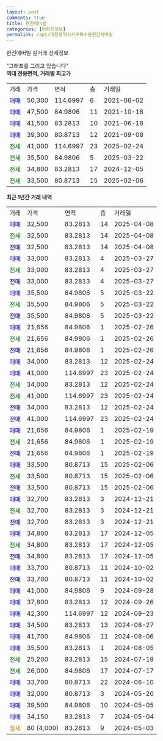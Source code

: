 ```yaml
---
layout: post
comments: true
title: 현진에버빌
categories: [아파트정보]
permalink: /apt/대전광역시서구복수동현진에버빌
---
```


현진에버빌 실거래 상세정보

<script type="text/javascript">
  google.charts.load('current', {'packages':['line', 'corechart']});
  google.charts.setOnLoadCallback(drawChart);

  function drawChart() {
    var data = new google.visualization.DataTable();
    data.addColumn('date', '거래일');
    data.addColumn('number', "매매");
    data.addColumn('number', "전세");
    data.addColumn('number', "전매");

    data.addRows([[new Date(Date.parse("2025-04-08")), 32500, null, null], [new Date(Date.parse("2025-04-08")), null, 32500, null], [new Date(Date.parse("2025-04-08")), null, null, 32500], [new Date(Date.parse("2025-03-27")), 33000, null, null], [new Date(Date.parse("2025-03-27")), null, 33000, null], [new Date(Date.parse("2025-03-27")), null, null, 33000], [new Date(Date.parse("2025-03-22")), 35500, null, null], [new Date(Date.parse("2025-03-22")), null, 35500, null], [new Date(Date.parse("2025-03-22")), null, null, 35500], [new Date(Date.parse("2025-02-26")), 21656, null, null], [new Date(Date.parse("2025-02-26")), null, 21656, null], [new Date(Date.parse("2025-02-26")), null, null, 21656], [new Date(Date.parse("2025-02-24")), 34000, null, null], [new Date(Date.parse("2025-02-24")), 41000, null, null], [new Date(Date.parse("2025-02-24")), null, 34000, null], [new Date(Date.parse("2025-02-24")), null, 41000, null], [new Date(Date.parse("2025-02-24")), null, null, 34000], [new Date(Date.parse("2025-02-24")), null, null, 41000], [new Date(Date.parse("2025-02-19")), 21656, null, null], [new Date(Date.parse("2025-02-19")), null, 21656, null], [new Date(Date.parse("2025-02-19")), null, null, 21656], [new Date(Date.parse("2025-02-06")), 33500, null, null], [new Date(Date.parse("2025-02-06")), null, 33500, null], [new Date(Date.parse("2025-02-06")), null, null, 33500], [new Date(Date.parse("2024-12-21")), 32700, null, null], [new Date(Date.parse("2024-12-21")), null, 32700, null], [new Date(Date.parse("2024-12-21")), null, null, 32700], [new Date(Date.parse("2024-12-05")), 34800, null, null], [new Date(Date.parse("2024-12-05")), null, 34800, null], [new Date(Date.parse("2024-12-05")), null, null, 34800], [new Date(Date.parse("2024-10-02")), 33700, null, null], [new Date(Date.parse("2024-10-02")), null, null, 33700], [new Date(Date.parse("2024-09-28")), 41000, null, null], [new Date(Date.parse("2024-09-26")), 37800, null, null], [new Date(Date.parse("2024-09-23")), 42300, null, null], [new Date(Date.parse("2024-08-27")), 34500, null, null], [new Date(Date.parse("2024-08-06")), 41700, null, null], [new Date(Date.parse("2024-08-05")), 35500, null, null], [new Date(Date.parse("2024-07-19")), null, 25200, null], [new Date(Date.parse("2024-07-17")), null, 26000, null], [new Date(Date.parse("2024-06-10")), 33700, null, null], [new Date(Date.parse("2024-05-20")), 32000, null, null], [new Date(Date.parse("2024-05-05")), 39500, null, null], [new Date(Date.parse("2024-05-04")), 34150, null, null], [new Date(Date.parse("2024-05-03")), null, null, null]]);

    var options = {
      hAxis: {
        format: 'yyyy/MM/dd'
      },    
      lineWidth: 0,
      pointsVisible: true,    
      title: '최근 1년간 유형별 실거래가 분포',
      legend: { position: 'bottom' }
    };

    var formatter = new google.visualization.NumberFormat({pattern:'###,###'} );
    formatter.format(data, 1);
    formatter.format(data, 2);
    
    setTimeout(function() {
        var chart = new google.visualization.LineChart(document.getElementById('columnchart_material'));
        chart.draw(data, (options));
        document.getElementById('loading').style.display = 'none';
    }, 200);
  }
</script>


<div id="loading" style="z-index:20; display: block; margin-left: 0px">"그래프를 그리고 있습니다"</div>
<div id="columnchart_material" style="width: 95%; margin-left: 0px; display: block"></div>
<!-- contents start -->
<b>역대 전용면적, 거래별 최고가</b>
<table class="sortable">
    <tr>
      <td>거래</td>
      <td>가격</td>
      <td>면적</td>
      <td>층</td>
      <td>거래일</td>
    </tr>
        <tr>
          <td><a style="color: blue">매매</a></td>
          <td>50,300</td>
          <td>114.6997</td>
          <td>6</td>
          <td>2021-06-02</td>
        </tr>            <tr>
          <td><a style="color: blue">매매</a></td>
          <td>47,500</td>
          <td>84.9806</td>
          <td>11</td>
          <td>2021-10-18</td>
        </tr>            <tr>
          <td><a style="color: blue">매매</a></td>
          <td>41,500</td>
          <td>83.2813</td>
          <td>10</td>
          <td>2021-06-18</td>
        </tr>            <tr>
          <td><a style="color: blue">매매</a></td>
          <td>39,300</td>
          <td>80.8713</td>
          <td>12</td>
          <td>2021-09-08</td>
        </tr>        
        <tr>
              <td><a style="color: darkgreen">전세</a></td>
              <td>41,000</td>
              <td>114.6997</td>
              <td>23</td>
              <td>2025-02-24</td>
            </tr>            <tr>
              <td><a style="color: darkgreen">전세</a></td>
              <td>35,500</td>
              <td>84.9806</td>
              <td>5</td>
              <td>2025-03-22</td>
            </tr>            <tr>
              <td><a style="color: darkgreen">전세</a></td>
              <td>34,800</td>
              <td>83.2813</td>
              <td>17</td>
              <td>2024-12-05</td>
            </tr>            <tr>
              <td><a style="color: darkgreen">전세</a></td>
              <td>33,500</td>
              <td>80.8713</td>
              <td>15</td>
              <td>2025-02-06</td>
            </tr>        
    
</table>

<b>최근 1년간 거래 내역</b>

<table class="sortable">
    <tr>
      <td>거래</td>
      <td>가격</td>
      <td>면적</td>
      <td>층</td>
      <td>거래일</td>
    </tr>
    <tr>
      <td><a style="color: blue">매매</a></td>
      <td>32,500</td>
      <td>83.2813</td>
      <td>14</td>
      <td>2025-04-08</td>
    </tr>          <tr>
      <td><a style="color: darkgreen">전세</a></td>
      <td>32,500</td>
      <td>83.2813</td>
      <td>14</td>
      <td>2025-04-08</td>
    </tr>          <tr>
      <td><a style="color: darkblue">전매</a></td>
      <td>32,500</td>
      <td>83.2813</td>
      <td>14</td>
      <td>2025-04-08</td>
    </tr>          <tr>
      <td><a style="color: blue">매매</a></td>
      <td>33,000</td>
      <td>83.2813</td>
      <td>4</td>
      <td>2025-03-27</td>
    </tr>          <tr>
      <td><a style="color: darkgreen">전세</a></td>
      <td>33,000</td>
      <td>83.2813</td>
      <td>4</td>
      <td>2025-03-27</td>
    </tr>          <tr>
      <td><a style="color: darkblue">전매</a></td>
      <td>33,000</td>
      <td>83.2813</td>
      <td>4</td>
      <td>2025-03-27</td>
    </tr>          <tr>
      <td><a style="color: blue">매매</a></td>
      <td>35,500</td>
      <td>84.9806</td>
      <td>5</td>
      <td>2025-03-22</td>
    </tr>          <tr>
      <td><a style="color: darkgreen">전세</a></td>
      <td>35,500</td>
      <td>84.9806</td>
      <td>5</td>
      <td>2025-03-22</td>
    </tr>          <tr>
      <td><a style="color: darkblue">전매</a></td>
      <td>35,500</td>
      <td>84.9806</td>
      <td>5</td>
      <td>2025-03-22</td>
    </tr>          <tr>
      <td><a style="color: blue">매매</a></td>
      <td>21,656</td>
      <td>84.9806</td>
      <td>1</td>
      <td>2025-02-26</td>
    </tr>          <tr>
      <td><a style="color: darkgreen">전세</a></td>
      <td>21,656</td>
      <td>84.9806</td>
      <td>1</td>
      <td>2025-02-26</td>
    </tr>          <tr>
      <td><a style="color: darkblue">전매</a></td>
      <td>21,656</td>
      <td>84.9806</td>
      <td>1</td>
      <td>2025-02-26</td>
    </tr>          <tr>
      <td><a style="color: blue">매매</a></td>
      <td>34,000</td>
      <td>83.2813</td>
      <td>12</td>
      <td>2025-02-24</td>
    </tr>          <tr>
      <td><a style="color: blue">매매</a></td>
      <td>41,000</td>
      <td>114.6997</td>
      <td>23</td>
      <td>2025-02-24</td>
    </tr>          <tr>
      <td><a style="color: darkgreen">전세</a></td>
      <td>34,000</td>
      <td>83.2813</td>
      <td>12</td>
      <td>2025-02-24</td>
    </tr>          <tr>
      <td><a style="color: darkgreen">전세</a></td>
      <td>41,000</td>
      <td>114.6997</td>
      <td>23</td>
      <td>2025-02-24</td>
    </tr>          <tr>
      <td><a style="color: darkblue">전매</a></td>
      <td>34,000</td>
      <td>83.2813</td>
      <td>12</td>
      <td>2025-02-24</td>
    </tr>          <tr>
      <td><a style="color: darkblue">전매</a></td>
      <td>41,000</td>
      <td>114.6997</td>
      <td>23</td>
      <td>2025-02-24</td>
    </tr>          <tr>
      <td><a style="color: blue">매매</a></td>
      <td>21,656</td>
      <td>84.9806</td>
      <td>1</td>
      <td>2025-02-19</td>
    </tr>          <tr>
      <td><a style="color: darkgreen">전세</a></td>
      <td>21,656</td>
      <td>84.9806</td>
      <td>1</td>
      <td>2025-02-19</td>
    </tr>          <tr>
      <td><a style="color: darkblue">전매</a></td>
      <td>21,656</td>
      <td>84.9806</td>
      <td>1</td>
      <td>2025-02-19</td>
    </tr>          <tr>
      <td><a style="color: blue">매매</a></td>
      <td>33,500</td>
      <td>80.8713</td>
      <td>15</td>
      <td>2025-02-06</td>
    </tr>          <tr>
      <td><a style="color: darkgreen">전세</a></td>
      <td>33,500</td>
      <td>80.8713</td>
      <td>15</td>
      <td>2025-02-06</td>
    </tr>          <tr>
      <td><a style="color: darkblue">전매</a></td>
      <td>33,500</td>
      <td>80.8713</td>
      <td>15</td>
      <td>2025-02-06</td>
    </tr>          <tr>
      <td><a style="color: blue">매매</a></td>
      <td>32,700</td>
      <td>83.2813</td>
      <td>3</td>
      <td>2024-12-21</td>
    </tr>          <tr>
      <td><a style="color: darkgreen">전세</a></td>
      <td>32,700</td>
      <td>83.2813</td>
      <td>3</td>
      <td>2024-12-21</td>
    </tr>          <tr>
      <td><a style="color: darkblue">전매</a></td>
      <td>32,700</td>
      <td>83.2813</td>
      <td>3</td>
      <td>2024-12-21</td>
    </tr>          <tr>
      <td><a style="color: blue">매매</a></td>
      <td>34,800</td>
      <td>83.2813</td>
      <td>17</td>
      <td>2024-12-05</td>
    </tr>          <tr>
      <td><a style="color: darkgreen">전세</a></td>
      <td>34,800</td>
      <td>83.2813</td>
      <td>17</td>
      <td>2024-12-05</td>
    </tr>          <tr>
      <td><a style="color: darkblue">전매</a></td>
      <td>34,800</td>
      <td>83.2813</td>
      <td>17</td>
      <td>2024-12-05</td>
    </tr>          <tr>
      <td><a style="color: blue">매매</a></td>
      <td>33,700</td>
      <td>80.8713</td>
      <td>11</td>
      <td>2024-10-02</td>
    </tr>          <tr>
      <td><a style="color: darkblue">전매</a></td>
      <td>33,700</td>
      <td>80.8713</td>
      <td>11</td>
      <td>2024-10-02</td>
    </tr>          <tr>
      <td><a style="color: blue">매매</a></td>
      <td>41,000</td>
      <td>84.9806</td>
      <td>9</td>
      <td>2024-09-28</td>
    </tr>          <tr>
      <td><a style="color: blue">매매</a></td>
      <td>37,800</td>
      <td>83.2813</td>
      <td>12</td>
      <td>2024-09-26</td>
    </tr>          <tr>
      <td><a style="color: blue">매매</a></td>
      <td>42,300</td>
      <td>114.6997</td>
      <td>12</td>
      <td>2024-09-23</td>
    </tr>          <tr>
      <td><a style="color: blue">매매</a></td>
      <td>34,500</td>
      <td>83.2813</td>
      <td>13</td>
      <td>2024-08-27</td>
    </tr>          <tr>
      <td><a style="color: blue">매매</a></td>
      <td>41,700</td>
      <td>84.9806</td>
      <td>11</td>
      <td>2024-08-06</td>
    </tr>          <tr>
      <td><a style="color: blue">매매</a></td>
      <td>35,500</td>
      <td>83.2813</td>
      <td>1</td>
      <td>2024-08-05</td>
    </tr>          <tr>
      <td><a style="color: darkgreen">전세</a></td>
      <td>25,200</td>
      <td>83.2813</td>
      <td>15</td>
      <td>2024-07-19</td>
    </tr>          <tr>
      <td><a style="color: darkgreen">전세</a></td>
      <td>26,000</td>
      <td>84.9806</td>
      <td>17</td>
      <td>2024-07-17</td>
    </tr>          <tr>
      <td><a style="color: blue">매매</a></td>
      <td>33,700</td>
      <td>80.8713</td>
      <td>22</td>
      <td>2024-06-10</td>
    </tr>          <tr>
      <td><a style="color: blue">매매</a></td>
      <td>32,000</td>
      <td>80.8713</td>
      <td>3</td>
      <td>2024-05-20</td>
    </tr>          <tr>
      <td><a style="color: blue">매매</a></td>
      <td>39,500</td>
      <td>84.9806</td>
      <td>10</td>
      <td>2024-05-05</td>
    </tr>          <tr>
      <td><a style="color: blue">매매</a></td>
      <td>34,150</td>
      <td>83.2813</td>
      <td>7</td>
      <td>2024-05-04</td>
    </tr>          <tr>
      <td><a style="color: darkgoldenrod">월세</a></td>
      <td>80 (4,000)</td>
      <td>83.2813</td>
      <td>9</td>
      <td>2024-05-03</td>
    </tr>      </table>
<!-- contents end -->    

